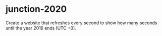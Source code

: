 # junction-2020
Create a website that refreshes every second to show how many seconds until the year 2019 ends (UTC +0).
